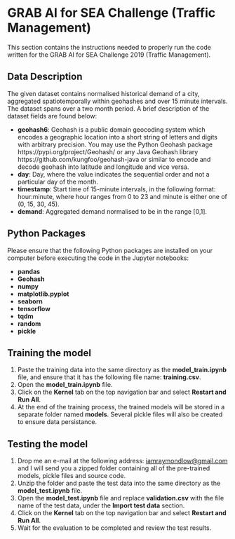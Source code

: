 <h1> GRAB AI for SEA Challenge (Traffic Management) </h1>

This section contains the instructions needed to properly run the code
written for the GRAB AI for SEA Challenge 2019 (Traffic Management).

<h2> Data Description </h2>
The given dataset contains normalised historical demand of a city, 
aggregated spatiotemporally within geohashes and over 15 minute 
intervals. The dataset spans over a two month period. A brief 
description of the dataset fields are found below:

<ul>
    <li>
        <strong>geohash6</strong>: Geohash is a public domain geocoding system which 
                                   encodes a geographic location into a short string of letters 
                                   and digits with arbitrary precision. You may use the Python 
                                   Geohash package https://pypi.org/project/Geohash/ or any Java 
                                   Geohash library https://github.com/kungfoo/geohash-java or 
                                   similar to encode and decode geohash into latitude and longitude
                                   and vice versa.
    </li>
    <li>
        <strong>day</strong>: Day, where the value indicates the sequential order and 
                              not a particular day of the month.
    </li>
    <li>
        <strong>timestamp</strong>: Start time of 15-minute intervals, in the following
                                    format: hour:minute, where hour ranges from 0 to 23 and 
                                    minute is either one of (0, 15, 30, 45).
    </li>
    <li>
        <strong>demand</strong>: Aggregated demand normalised to be in the range [0,1].
    </li>
</ul>

<h2>Python Packages</h2>
Please ensure that the following Python packages are installed on your computer 
before executing the code in the Jupyter notebooks: 

<ul>
    <li><strong>pandas</strong></li>
    <li><strong>Geohash</strong></li>
    <li><strong>numpy</strong></li>
    <li><strong>matplotlib.pyplot</strong></li>
    <li><strong>seaborn</strong></li>
    <li><strong>tensorflow</strong></li>
    <li><strong>tqdm</strong></li>
    <li><strong>random</strong></li>
    <li><strong>pickle</strong></li>
</ul>

<h2>Training the model</h2>
<ol>
    <li>
        Paste the training data into the same directory as the <strong>model_train.ipynb</strong> file,
        and ensure that it has the following file name: <strong>training.csv</strong>.
    </li>
    <li>
        Open the <strong>model_train.ipynb</strong> file.
    </li>
    <li>
        Click on the <strong>Kernel</strong> tab on the top navigation bar and select <strong>Restart 
        and Run All</strong>.
    </li>
    <li>
        At the end of the training process, the trained models will be stored
        in a separate folder named <strong>models</strong>. Several pickle files will also
        be created to ensure data persistance.
    </li>
</ol>

<h2>Testing the model</h2>
<ol>
    <li>
        Drop me an e-mail at the following address: <a href=iamraymondlow@gmail.com>
        iamraymondlow@gmail.com</a>  and I will send you a zipped folder containing all of the pre-trained models, 
        pickle files and source code.
    </li>
    <li>
        Unzip the folder and paste the test data into the same directory as the 
        <strong>model_test.ipynb</strong> file.
    </li>
    <li>
        Open the <strong>model_test.ipynb</strong> file and replace <strong>validation.csv</strong> with the file
        name of the test data, under the <strong>Import test data</strong> section.
    </li>
    <li>
        Click on the <strong>Kernel</strong> tab on the top navigation bar and select <strong>Restart 
        and Run All</strong>.
    </li>
    <li>
        Wait for the evaluation to be completed and review the test results.
    </li>
</ol>






